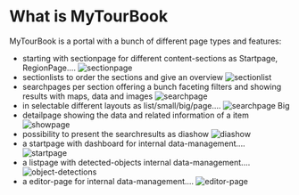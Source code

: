 # What is MyTourBook

MyTourBook is a portal with a bunch of different page types and features:

- starting with sectionpage for different content-sections as Startpage, RegionPage.... ![sectionpage](images/sectionpage-x400.png)
- sectionlists to order the sections and give an overview ![sectionlist](images/sectionlist-x400.png)
- searchpages per section offering a bunch faceting filters and showing results with maps, data and images ![searchpage](images/searchpage-x400.png)
- in selectable different layouts as list/small/big/page.... ![searchpage Big](images/searchpage-big-x400.png)
- detailpage showing the data and related information of a item ![showpage](images/showpage-x400.png)
- possibility to present the searchresults as diashow ![diashow](images/searchpage-page-x400.png)
- a startpage with dashboard for internal data-management.... ![startpage](images/startpage-x400.png)
- a listpage with detected-objects internal data-management.... ![object-detections](images/object-detection-x400.png)
- a editor-page for internal data-management.... ![editor-page](images/editorpage-x400.png)
